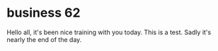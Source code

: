 # business 62

Hello all, it's been nice training with you today.
This is a test.
Sadly it's nearly the end of the day.

